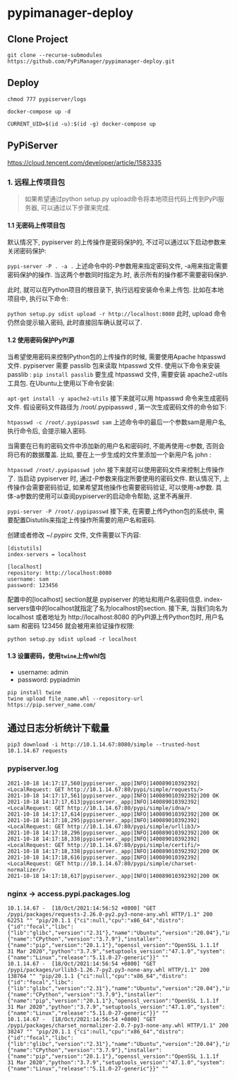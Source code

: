 # pypimanager-deploy

## Clone Project

`git clone --recurse-submodules https://github.com/PyPiManager/pypimanager-deploy.git`
  
## Deploy


```
chmod 777 pypiserver/logs

docker-compose up -d

CURRENT_UID=$(id -u):$(id -g) docker-compose up
```

## PyPiServer

https://cloud.tencent.com/developer/article/1583335

### 1. 远程上传项目包
> 如果希望通过python setup.py upload命令将本地项目代码上传到PyPI服务器, 可以通过以下步骤来完成.

#### 1.1 无密码上传项目包
默认情况下, pypiserver 的上传操作是密码保护的, 不过可以通过以下启动参数来关闭密码保护:

```pypi-server -P . -a .```
上述命令中的-P参数用来指定密码文件, -a用来指定需要密码保护的操作. 当这两个参数同时指定为.时, 表示所有的操作都不需要密码保护.

此时, 就可以在Python项目的根目录下, 执行远程安装命令来上传包. 比如在本地项目中, 执行以下命令:

```python setup.py sdist upload -r http://localhost:8080```
此时, upload 命令仍然会提示输入密码, 此时直接回车确认就可以了.

#### 1.2 使用密码保护PyPI源
当希望使用密码来控制Python包的上传操作的时候, 需要使用Apache htpasswd 文件.
pypiserver 需要 passlib 包来读取 htpasswd 文件. 使用以下命令来安装 passlib :
```pip install passlib```
要生成 htpasswd 文件, 需要安装 apache2-utils 工具包. 在Ubuntu上使用以下命令安装:

```apt-get install -y apache2-utils```
接下来就可以用 htpasswd 命令来生成密码文件. 假设密码文件路径为 /root/.pypipasswd , 第一次生成密码文件的命令如下:

```htpasswd -c /root/.pypipasswd sam```
上述命令中的最后一个参数sam是用户名, 执行命令后, 会提示输入密码.

当需要在已有的密码文件中添加新的用户名和密码时, 不能再使用-c参数, 否则会将已有的数据覆盖. 比如, 要在上一步生成的文件里添加一个新用户名 john :

```htpasswd /root/.pypipasswd john```
接下来就可以使用密码文件来控制上传操作了. 当启动 pypiserver 时, 通过-P参数来指定所要使用的密码文件. 默认情况下, 上传操作会需要密码验证, 如果希望其他操作也需要密码验证, 可以使用-a参数. 具体-a参数的使用可以查阅pypiserver的启动命令帮助, 这里不再展开.

```pypi-server -P /root/.pypipasswd```
接下来, 在需要上传Python包的系统中, 需要配置Distutils来指定上传操作所需要的用户名和密码.

创建或者修改 ~/.pypirc 文件, 文件需要以下内容:

```
[distutils]
index-servers = localhost

[localhost]
repository: http://localhost:8080
username: sam
password: 123456
```
配置中的[localhost] section就是 pypiserver 的地址和用户名密码信息. index-servers值中的localhost就指定了名为localhost的section. 接下来, 当我们向名为 localhost 或者地址为 http://localhost:8080 的PyPI源上传Python包时, 用户名 sam 和密码 123456 就会被用来验证操作权限:

```python setup.py sdist upload -r localhost```


#### 1.3 设置密码，使用`twine`上传whl包

- username: admin
- password: pypiadmin

```
pip install twine
twine upload file_name.whl --repository-url https://pip.server_name.com/
```

## 通过日志分析统计下载量

```pip3 download -i http://10.1.14.67:8080/simple --trusted-host 10.1.14.67 requests```


### pypiserver.log
```
2021-10-18 14:17:17,560|pypiserver._app|INFO|140089010392392|<LocalRequest: GET http://10.1.14.67:80/pypi/simple/requests/>
2021-10-18 14:17:17,561|pypiserver._app|INFO|140089010392392|200 OK
2021-10-18 14:17:17,613|pypiserver._app|INFO|140089010392392|<LocalRequest: GET http://10.1.14.67:80/pypi/simple/idna/>
2021-10-18 14:17:17,614|pypiserver._app|INFO|140089010392392|200 OK
2021-10-18 14:17:18,295|pypiserver._app|INFO|140089010392392|<LocalRequest: GET http://10.1.14.67:80/pypi/simple/urllib3/>
2021-10-18 14:17:18,296|pypiserver._app|INFO|140089010392392|200 OK
2021-10-18 14:17:18,338|pypiserver._app|INFO|140089010392392|<LocalRequest: GET http://10.1.14.67:80/pypi/simple/certifi/>
2021-10-18 14:17:18,338|pypiserver._app|INFO|140089010392392|200 OK
2021-10-18 14:17:18,616|pypiserver._app|INFO|140089010392392|<LocalRequest: GET http://10.1.14.67:80/pypi/simple/charset-normalizer/>
2021-10-18 14:17:18,617|pypiserver._app|INFO|140089010392392|200 OK
```

### nginx -> access.pypi.packages.log
```
10.1.14.67 -  [18/Oct/2021:14:56:52 +0800] "GET /pypi/packages/requests-2.26.0-py2.py3-none-any.whl HTTP/1.1" 200 62251 "" "pip/20.1.1 {"ci":null,"cpu":"x86_64","distro":{"id":"focal","libc":{"lib":"glibc","version":"2.31"},"name":"Ubuntu","version":"20.04"},"implementation":{"name":"CPython","version":"3.7.9"},"installer":{"name":"pip","version":"20.1.1"},"openssl_version":"OpenSSL 1.1.1f  31 Mar 2020","python":"3.7.9","setuptools_version":"47.1.0","system":{"name":"Linux","release":"5.11.0-27-generic"}}" ""
10.1.14.67 -  [18/Oct/2021:14:56:54 +0800] "GET /pypi/packages/urllib3-1.26.7-py2.py3-none-any.whl HTTP/1.1" 200 138764 "" "pip/20.1.1 {"ci":null,"cpu":"x86_64","distro":{"id":"focal","libc":{"lib":"glibc","version":"2.31"},"name":"Ubuntu","version":"20.04"},"implementation":{"name":"CPython","version":"3.7.9"},"installer":{"name":"pip","version":"20.1.1"},"openssl_version":"OpenSSL 1.1.1f  31 Mar 2020","python":"3.7.9","setuptools_version":"47.1.0","system":{"name":"Linux","release":"5.11.0-27-generic"}}" ""
10.1.14.67 -  [18/Oct/2021:14:56:54 +0800] "GET /pypi/packages/charset_normalizer-2.0.7-py3-none-any.whl HTTP/1.1" 200 38247 "" "pip/20.1.1 {"ci":null,"cpu":"x86_64","distro":{"id":"focal","libc":{"lib":"glibc","version":"2.31"},"name":"Ubuntu","version":"20.04"},"implementation":{"name":"CPython","version":"3.7.9"},"installer":{"name":"pip","version":"20.1.1"},"openssl_version":"OpenSSL 1.1.1f  31 Mar 2020","python":"3.7.9","setuptools_version":"47.1.0","system":{"name":"Linux","release":"5.11.0-27-generic"}}" ""
```
